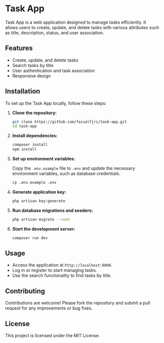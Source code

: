 # Task App

Task App is a web application designed to manage tasks efficiently. It allows users to create, update, and delete tasks with various attributes such as title, description, status, and user association.

## Features

- Create, update, and delete tasks
- Search tasks by title
- User authentication and task association
- Responsive design

## Installation

To set up the Task App locally, follow these steps:

1. **Clone the repository:**

    ```bash
    git clone https://github.com/faisalfjri/task-app.git
    cd task-app
    ```

2. **Install dependencies:**

    ```bash
    composer install
    npm install
    ```

3. **Set up environment variables:**

    Copy the `.env.example` file to `.env` and update the necessary environment variables, such as database credentials.

    ```bash
    cp .env.example .env
    ```

4. **Generate application key:**

    ```bash
    php artisan key:generate
    ```

5. **Run database migrations and seeders:**

    ```bash
    php artisan migrate --seed
    ```

6. **Start the development server:**

    ```bash
    composer run dev
    ```

## Usage

- Access the application at `http://localhost:8000`.
- Log in or register to start managing tasks.
- Use the search functionality to find tasks by title.

## Contributing

Contributions are welcome! Please fork the repository and submit a pull request for any improvements or bug fixes.

## License

This project is licensed under the MIT License.
